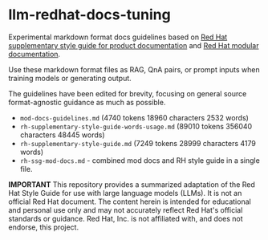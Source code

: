 # llm-redhat-docs-tuning

Experimental markdown format docs guidelines based on [Red Hat supplementary style guide for product documentation](https://github.com/redhat-documentation/supplementary-style-guide/tree/main) and [Red Hat modular documentation](https://github.com/redhat-documentation/modular-docs).

Use these markdown format files as RAG, QnA pairs, or prompt inputs when training models or generating output.

The guidelines have been edited for brevity, focusing on general source format-agnostic guidance as much as possible.

* `mod-docs-guidelines.md` (4740 tokens 18960 characters 2532 words)
* `rh-supplementary-style-guide-words-usage.md` (89010 tokens 356040 characters 48445 words)
* `rh-supplementary-style-guide.md` (7249 tokens 28999 characters 4179 words)
* `rh-ssg-mod-docs.md` - combined mod docs and RH style guide in a single file.

**IMPORTANT**
This repository provides a summarized adaptation of the Red Hat Style Guide for use with large language models (LLMs). It is not an official Red Hat document. The content herein is intended for educational and personal use only and may not accurately reflect Red Hat's official standards or guidance. Red Hat, Inc. is not affiliated with, and does not endorse, this project.
